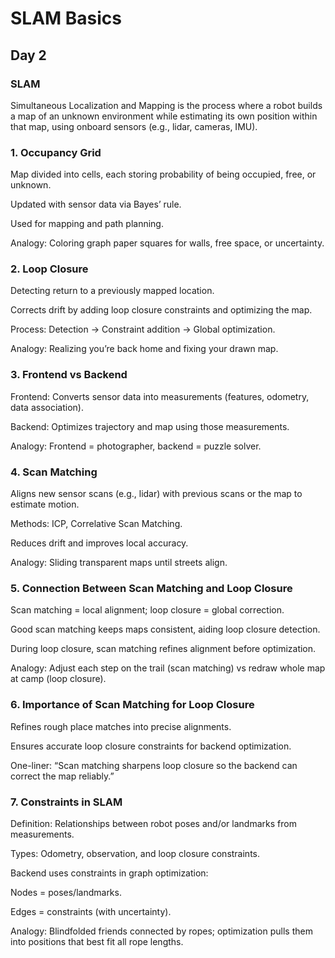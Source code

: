 # SLAM Basics
## Day 2
### SLAM
Simultaneous Localization and Mapping is the process where a robot builds a map of an unknown environment while estimating its own position within that map, using onboard sensors (e.g., lidar, cameras, IMU).

### 1. Occupancy Grid
Map divided into cells, each storing probability of being occupied, free, or unknown.

Updated with sensor data via Bayes’ rule.

Used for mapping and path planning.

Analogy: Coloring graph paper squares for walls, free space, or uncertainty.

### 2. Loop Closure
Detecting return to a previously mapped location.

Corrects drift by adding loop closure constraints and optimizing the map.

Process: Detection → Constraint addition → Global optimization.

Analogy: Realizing you’re back home and fixing your drawn map.

### 3. Frontend vs Backend
Frontend: Converts sensor data into measurements (features, odometry, data association).

Backend: Optimizes trajectory and map using those measurements.

Analogy: Frontend = photographer, backend = puzzle solver.

### 4. Scan Matching
Aligns new sensor scans (e.g., lidar) with previous scans or the map to estimate motion.

Methods: ICP, Correlative Scan Matching.

Reduces drift and improves local accuracy.

Analogy: Sliding transparent maps until streets align.

### 5. Connection Between Scan Matching and Loop Closure
Scan matching = local alignment; loop closure = global correction.

Good scan matching keeps maps consistent, aiding loop closure detection.

During loop closure, scan matching refines alignment before optimization.

Analogy: Adjust each step on the trail (scan matching) vs redraw whole map at camp (loop closure).

### 6. Importance of Scan Matching for Loop Closure
Refines rough place matches into precise alignments.

Ensures accurate loop closure constraints for backend optimization.

One-liner: “Scan matching sharpens loop closure so the backend can correct the map reliably.”

### 7. Constraints in SLAM
Definition: Relationships between robot poses and/or landmarks from measurements.

Types: Odometry, observation, and loop closure constraints.

Backend uses constraints in graph optimization:

Nodes = poses/landmarks.

Edges = constraints (with uncertainty).

Analogy: Blindfolded friends connected by ropes; optimization pulls them into positions that best fit all rope lengths.
